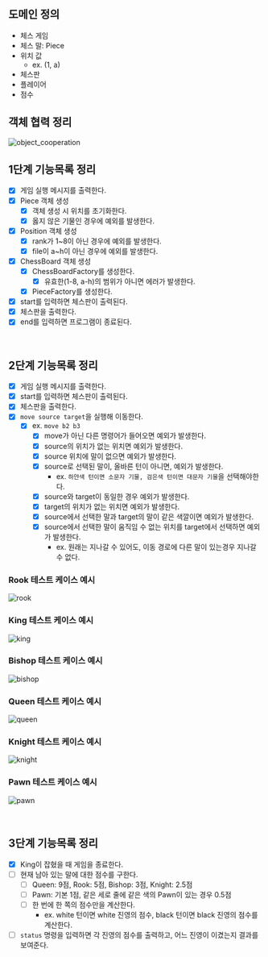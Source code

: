 ## 도메인 정의
- 체스 게임
- 체스 말: Piece
- 위치 값
  - ex. (1, a)
- 체스판
- 플레이어
- 점수

## 객체 협력 정리
![object_cooperation](https://user-images.githubusercontent.com/50176238/111277975-6300de00-867c-11eb-9175-601b2b382d33.png)

## 1단계 기능목록 정리
- [x] 게임 실행 메시지를 출력한다.
- [x] Piece 객체 생성
  - [x] 객체 생성 시 위치를 초기화한다.
  - [x] 옳지 않은 기물인 경우에 예외를 발생한다.
- [x] Position 객체 생성
  - [x] rank가 1~8이 아닌 경우에 예외를 발생한다.
  - [x] file이 a~h이 아닌 경우에 예외를 발생한다.
- [x] ChessBoard 객체 생성
  - [x] ChessBoardFactory를 생성한다. 
    - [x] 유효한(1-8, a-h)의 범위가 아니면 에러가 발생한다.
  - [x] PieceFactory를 생성한다.
- [x] start를 입력하면 체스판이 출력된다. 
- [x] 체스판을 출력한다.
- [x] end를 입력하면 프로그램이 종료된다.

<br>

## 2단계 기능목록 정리
- [x] 게임 실행 메시지를 출력한다.
- [x] start를 입력하면 체스판이 출력된다.
- [x] 체스판을 출력한다.
- [x] `move source target`을 실행해 이동한다. 
  - [x] ex. `move b2 b3`
    - [x] move가 아닌 다른 명령어가 들어오면 예외가 발생한다.
    - [x] source의 위치가 없는 위치면 예외가 발생한다.
    - [x] source 위치에 말이 없으면 예외가 발생한다. 
    - [x] source로 선택된 말이, 올바른 턴이 아니면, 예외가 발생한다. 
      - ex. `하얀색 턴이면 소문자 기물, 검은색 턴이면 대문자 기물`을 선택해야한다.
    - [x] source와 target이 동일한 경우 예외가 발생한다.
    - [x] target의 위치가 없는 위치면 예외가 발생한다.
    - [x] source에서 선택한 말과 target의 말이 같은 색깔이면 예외가 발생한다.
    - [x] source에서 선택한 말이 움직임 수 없는 위치를 target에서 선택하면 예외가 발생한다. 
      - ex. 원래는 지나갈 수 있어도, 이동 경로에 다른 말이 있는경우 지나갈 수 없다.

### Rook 테스트 케이스 예시
![rook](https://user-images.githubusercontent.com/50176238/111596208-40073300-8810-11eb-904e-feb0c43117fa.jpg)

### King 테스트 케이스 예시
![king](https://user-images.githubusercontent.com/50176238/111624064-8c616b80-882e-11eb-919f-e7c162aa22a1.jpg)

### Bishop 테스트 케이스 예시
![bishop](https://user-images.githubusercontent.com/48986787/111715251-c8c8b200-8896-11eb-801d-1c08328b3353.png)

### Queen 테스트 케이스 예시
![queen](https://user-images.githubusercontent.com/50176238/111739494-7b643900-88c6-11eb-9f0b-b981f2ce3730.jpg)

### Knight 테스트 케이스 예시
![knight](https://user-images.githubusercontent.com/50176238/111741570-0692fe00-88ca-11eb-8e6c-e9ff71db6e84.jpg)

### Pawn 테스트 케이스 예시
![pawn](https://user-images.githubusercontent.com/48986787/111746634-a6a05580-88d1-11eb-8f12-bdcfc8b166ba.png)

<br>

## 3단계 기능목록 정리
- [x] King이 잡혔을 때 게임을 종료한다.
- [ ] 현재 남아 있는 말에 대한 점수를 구한다.
  - [ ] Queen: 9점, Rook: 5점, Bishop: 3점, Knight: 2.5점
  - [ ] Pawn: 기본 1점, 같은 세로 줄에 같은 색의 Pawn이 있는 경우 0.5점
  - [ ] 한 번에 한 쪽의 점수만을 계산한다.
    - ex. white 턴이면 white 진영의 점수, black 턴이면 black 진영의 점수를 계산한다.
- [ ] `status` 명령을 입력하면 각 진영의 점수를 출력하고, 어느 진영이 이겼는지 결과를 보여준다.
